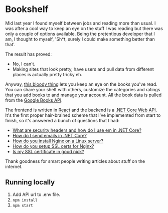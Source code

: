 # Bookshelf
Mid last year I found myself between jobs and reading more than usual. I was after a cool way to keep an eye on the stuff I was reading but there was only a couple of options available. Being the pretentious developer that I am, I thought to myself, 'Sh*t, surely I could make something better than that'.

The result has proved:
 * No, I can't.
 * Making sites that look pretty, have users and pull data from different places is actually pretty tricky eh.

Anyway, [this bloody thing](https://bookshelf.co.nz) lets you keep an eye on the books you've read. You can share your shelf with others, customize the categories and ratings that you add books to and manage your account. All the book data is pulled from the [Google Books API](https://developers.google.com/books).

The frontend is written in [React](https://reactjs.org/) and the backend is a [.NET Core Web API](https://docs.microsoft.com/en-us/aspnet/core/web-api/?view=aspnetcore-3.1). It's the first proper hair-brained scheme that I've implemented from start to finish, so it's answered a bunch of questions that I had:
 - [What are security headers and how do I use em in .NET Core?](https://www.hanselman.com/blog/EasilyAddingSecurityHeadersToYourASPNETCoreWebAppAndGettingAnAGrade.aspx)
 - [How do I send emails in .NET Core?](https://dotnetcoretutorials.com/2017/11/02/using-mailkit-send-receive-email-asp-net-core/)
 - [How do you install Nginx on a Linux server?](https://www.digitalocean.com/community/tutorials/how-to-install-nginx-on-ubuntu-18-04)
 - [How do you setup SSL certs for Nginx?](https://www.digitalocean.com/community/tutorials/how-to-secure-nginx-with-let-s-encrypt-on-ubuntu-18-04)
 - [Is my SSL certificate in good nick?](https://www.ssllabs.com/ssltest/)
 
Thank goodness for smart people writing articles about stuff on the internet.

## Running locally
1. Add API url to .env file.
2. `npm install`
3. `npm start`
